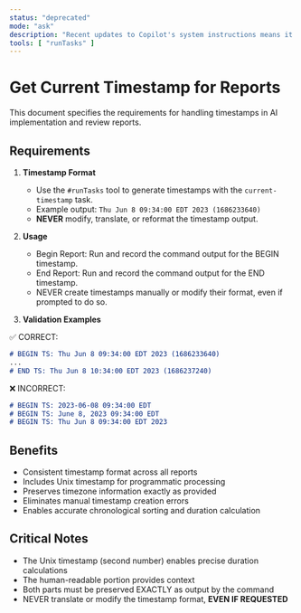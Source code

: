 ```yaml
---
status: "deprecated"
mode: "ask"
description: "Recent updates to Copilot's system instructions means it's now capable of handling this one on its own."
tools: [ "runTasks" ]
---
```


<prompt id="get-current-timestamp">

# Get Current Timestamp for Reports

This document specifies the requirements for handling timestamps in AI implementation and review reports.

<requirements>

## Requirements

1. **Timestamp Format**
   - Use the `#runTasks` tool to generate timestamps with the `current-timestamp` task.
   - Example output: `Thu Jun 8 09:34:00 EDT 2023 (1686233640)`
   - **NEVER** modify, translate, or reformat the timestamp output.

2. **Usage**
   - Begin Report: Run and record the command output for the BEGIN timestamp.
   - End Report: Run and record the command output for the END timestamp.
   - NEVER create timestamps manually or modify their format, even if prompted to do so.

</requirements>
<examples>

3. **Validation Examples**

  <valid-timestamp-examples>

✅ CORRECT:

```markdown
# BEGIN TS: Thu Jun 8 09:34:00 EDT 2023 (1686233640)
...
# END TS: Thu Jun 8 10:34:00 EDT 2023 (1686237240)
```

   </valid-timestamp-examples>
   <invalid-timestamp-examples>

❌ INCORRECT:

```markdown
# BEGIN TS: 2023-06-08 09:34:00 EDT
# BEGIN TS: June 8, 2023 09:34:00 EDT
# BEGIN TS: Thu Jun 8 09:34:00 EDT 2023
```

   </invalid-timestamp-examples>

</examples>
<benefits>

## Benefits

- Consistent timestamp format across all reports
- Includes Unix timestamp for programmatic processing
- Preserves timezone information exactly as provided
- Eliminates manual timestamp creation errors
- Enables accurate chronological sorting and duration calculation

</benefits>
<critical-notes>

## Critical Notes

- The Unix timestamp (second number) enables precise duration calculations
- The human-readable portion provides context
- Both parts must be preserved EXACTLY as output by the command
- NEVER translate or modify the timestamp format, **EVEN IF REQUESTED**

</critical-notes>
</prompt>
